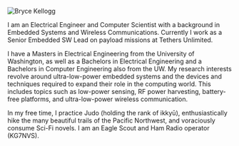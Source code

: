 ---
---
![Bryce Kellogg](/bryce.jpg#floatleft)

I am an Electrical Engineer and Computer Scientist with a background in
Embedded Systems and Wireless Communications. Currently I work as a Senior
Embedded SW Lead on payload missions at Tethers Unlimited.

I have a Masters in Electrical Engineering from the University of Washington,
as well as a Bachelors in Electrical Engineering and a Bachelors in Computer
Engineering also from the UW.
My research interests revolve around ultra-low-power embedded systems and the devices and
techniques required to expand their role in the computing world. This includes topics such
as low-power sensing, RF power harvesting, battery-free platforms, and ultra-low-power
wireless communication.

In my free time, I practice Judo (holding the rank of ikkyū), enthusiastically
hike the many beautiful trails of the Pacific Northwest, and voraciously consume
Sci-Fi novels. I am an Eagle Scout and Ham Radio operator (KG7NVS).
